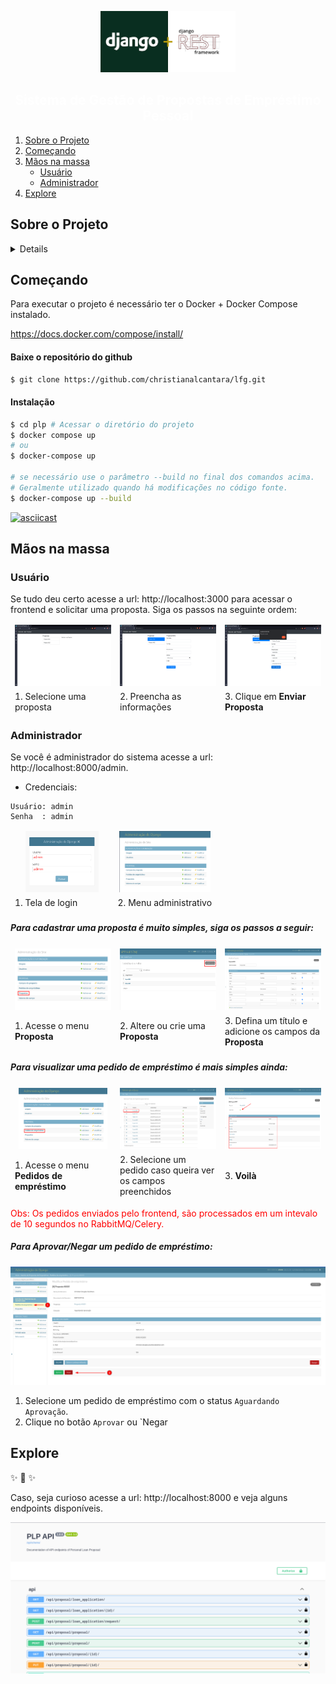 <p align="center">
  <a href="https://github.com/christianalcantara/ntk">
    <img style="height: 7em" src="docs/images/logo.png" alt="Logo">
  </a>
</p>

<h2 align="center" style="color: white;" ali>Sistema de Gestão de Propostas de Empréstimo Pessoal</h3>

<ol>
<li>
  <a href="#sobre-o-projeto">Sobre o Projeto</a>
</li>
<li>
  <a href="#começando">Começando</a>
</li>
<li>
  <a href="#mãos-na-massa">Mãos na massa</a>
  <ul>
    <li><a href="#usuário">Usuário</a></li>
    <li><a href="#administrador">Administrador</a></li>
  </ul>
</li>
<li>
   <a href="#explore">Explore</a>
</li>
</ol>

<!-- SOBRE O PROJETO -->

## Sobre o Projeto

<details>

# Challenge Django Consultant

## _Teste Técnico para Consultor Django DigitalSys_

### Introdução

Esse teste técnico visa avaliar a sua proficiência em Django com um problema real, vocẽ terá passo-a-passo de como proceder para realizar e enviar o teste técnico

### Entrega

A entrega desse desafio deverá ser feita através do e-mail code-challenge@digitalsys.com.br com as seguintes características:

- **Título do E-mail:** Code-Challenge: Django Consultant-
- **Conteúdo do E-mail:** Seu nome completo, link do github e link do seu linkedin

### _Definition of Done_ para seu projeto

- Tenha em mente que a pessoa que for avaliar seu projeto não lerá seu código antes de vê-lo funcionar, por isso, inclua no README do projeto as instruções para rodar seu projeto com sucesso.
- Dê preferência a uma solução dockerizada, um docker-compose com todas as dependências do projeto costumam funcionar melhor do que depender que o ambiente da outra pessoa possua as dependências
- Certifique-se que seu projeto faz o setup do ambiente corretamente, como, por exemplo realizar as migrações de banco, criação de usuário inicial e qualquer outra config que se fizer necessária

**Importante:** Testes técnicos não funcionais são automaticamente desconsiderados do processo

### Stack Desejada

- Django
- Django Celery
- Django Rest Framework

## Desafio Técnico

A `Loans For Good` (LFG) é uma empresa multinacional especializada na concessão de crédito e está vindo para o Brasil, para iniciar sua operação, você foi contratado como o primeiro desenvolvedor dela no Brasil e será o responsável por criar a plataforma de empréstimo.

### Requisitos Funcionais

O sistema deverá ter uma interface web onde pessoas possam solicitar propostas, nessa interface não será necessário que a pessoa esteja logada no sistema ou mesmo que ela possua um usuário no sistema

O sistema deve oferecer flexibilidade para que o admin do sistema possa configurar quais os campos que a proposta deve conter, ou seja, caberá a alguém de dentro da empresa definir o que deverá ser pedido de informação para o solicitante da proposta

A proposta deverá passar por uma avaliação automatizada através de uma API de Análise de Crédito já desenvolvida (documentação da API disponível em: https://loan-processor.digitalsys.com.br/swagger/index.html), caso a API retorne o status de não aprovado, a proposta deve ser negada automaticamente, caso seja aprovada, deverá ser disponibilizada para avaliação humana.

Deve haver uma listagem dentro do sistema para que o admin visualize as propostas, para aquelas marcadas para análise humana o admin deve poder mudar o status da proposta para 'Aprovada' ou 'Negada'

### Sugestão para o Desenvolvimento

- Fazer a interface de preenchimento de propostas numa interface á parte (pode ser usado um framework web como ReactJS, VueJS, Angular ou mesmo só HTML com CSS e JS)
- Essa interface de preenchimento de propostas deve se comunicar com o projeto em Django através de API
- Utilizar o Django Celery para receber as propostas vindo da API Django e realizar a chamada para a API de Análise de Crédito
- Utilizar o Django Admin para toda a parte de back-office (criação dos campos de proposta, análise da proposta, etc)

</details>

<!-- COMEÇANDO -->

## Começando

Para executar o projeto é necessário ter o Docker + Docker Compose instalado.

https://docs.docker.com/compose/install/

#### Baixe o repositório do github

```bash
$ git clone https://github.com/christianalcantara/lfg.git
```

#### Instalação

```bash
$ cd plp # Acessar o diretório do projeto
$ docker compose up
# ou
$ docker-compose up

# se necessário use o parâmetro --build no final dos comandos acima.
# Geralmente utilizado quando há modificações no código fonte.
$ docker-compose up --build
```

[![asciicast](https://asciinema.org/a/lbaeiwVjwWKTuGMHRBXyR4ZnQ.svg)](https://asciinema.org/a/lbaeiwVjwWKTuGMHRBXyR4ZnQ)

<!-- USABILIDADE -->

## Mãos na massa

### Usuário

Se tudo deu certo acesse a url: http://localhost:3000 para acessar o frontend e solicitar uma proposta.
Siga os passos na seguinte ordem:

<table>
<thead>
    <tr style="border: #e24545">
        <td class="tg-0pky" style="width: 33%; border: unset"><img style="height: 7em" src="docs/images/tela_proposta_1.png" alt="Logo"></td>
        <td class="tg-0pky" style="width: 33%; border: unset"><img style="height: 7em" src="docs/images/tela_proposta_2.png" alt="Logo"></td>
        <td class="tg-0pky" style="width: 33%; border: unset"><img style="height: 7em" src="docs/images/tela_proposta_3.png" alt="Logo"></td>
    </tr>
    <tr style="border: #e24545">
        <td class="tg-0pky" style="width: 33%; border: unset">1. Selecione uma proposta</td>
        <td class="tg-0pky" style="width: 33%; border: unset">2. Preencha as informações</td>
        <td class="tg-0pky" style="width: 33%; border: unset">3. Clique em <b>Enviar Proposta</b></td>
    </tr>

</thead>
</table>

### Administrador

Se você é administrador do sistema acesse a url: http://localhost:8000/admin.

- Credenciais:

```
Usuário: admin
Senha  : admin
```

<table>
<thead>
    <tr style="border: unset">
        <td class="tg-0pky" style="text-align: center; width: 50%; border: unset"><img style="height: 7em" src="docs/images/login.png" alt="Logo"></td>
        <td class="tg-0pky" style="text-align: center; width: 50%; border: unset"><img style="height: 7em" src="docs/images/admin_home.png" alt="Logo"></td>
    </tr>
    <tr style="border: #e24545">
        <td class="tg-0pky" style="border: unset">1. Tela de login</td>
        <td class="tg-0pky" style="border: unset">2. Menu administrativo</td>
    </tr>
</thead>
</table>

##### Para cadastrar uma proposta é muito simples, siga os passos a seguir:

<table>
<thead>
    <tr style="border: #e24545">
        <td class="tg-0pky" style="text-align: center; width: 33%; border: unset"><img style="height: 7em" src="docs/images/admin_proposal_menu.png" alt="Logo"></td>
        <td class="tg-0pky" style="text-align: center; width: 33%; border: unset"><img style="height: 7em" src="docs/images/admin_proposal_list.png" alt="Logo"></td>
        <td class="tg-0pky" style="text-align: center; width: 33%; border: unset"><img style="height: 7em" src="docs/images/admin_proposal_view.png" alt="Logo"></td>
    </tr>
    <tr style="border: #e24545">
        <td class="tg-0pky" style="border: unset">1. Acesse o menu <b>Proposta</b></td>
        <td class="tg-0pky" style="border: unset">2. Altere ou crie uma <b>Proposta</b></td>
        <td class="tg-0pky" style="border: unset">3. Defina um título e adicione os campos da <b>Proposta</b></td>
    </tr>
</thead>
</table>

##### Para visualizar uma pedido de empréstimo é mais simples ainda:

<table>
<thead>
    <tr style="border: #e24545">
        <td class="tg-0pky" style="text-align: center; width: 33%; border: unset"><img style="height: 7em" src="docs/images/admin_loan_menu.png" alt="Logo"></td>
        <td class="tg-0pky" style="text-align: center; width: 33%; border: unset"><img style="height: 7em" src="docs/images/admin_loan_list.png" alt="Logo"></td>
        <td class="tg-0pky" style="text-align: center; width: 33%; border: unset"><img style="height: 7em" src="docs/images/admin_loan_view.png" alt="Logo"></td>
    </tr>
    <tr style="border: #e24545">
        <td class="tg-0pky" style="border: unset">1. Acesse o menu <b>Pedidos de empréstimo</b></td>
        <td class="tg-0pky" style="border: unset">2. Selecione um pedido caso queira ver os campos preenchidos</td>
        <td class="tg-0pky" style="border: unset">3. <b>Voilà</b></td>
    </tr>
</thead>
</table>
<p style="color: red">Obs: Os pedidos enviados pelo frontend, são processados em um intevalo de 10 segundos no RabbitMQ/Celery.</p>

##### Para Aprovar/Negar um pedido de empréstimo:

<img src="docs/images/tela_proposta_4.png" alt="Logo">

1. Selecione um pedido de empréstimo com o status `Aguardando Aprovação`.
2. Clique no botão `Aprovar` ou `Negar

## Explore

✨ 🍰 ✨

Caso, seja curioso acesse a url: http://localhost:8000 e veja alguns endpoints disponíveis.

<p align="center">
    <img src="docs/images/api.png">
</p>

